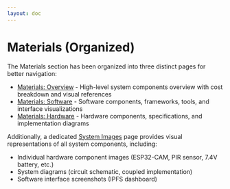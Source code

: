 ```yaml
---
layout: doc
---
```


# Materials (Organized)

The Materials section has been organized into three distinct pages for better navigation:

- [Materials: Overview](/project-report/materials-overview) - High-level system components overview with cost breakdown and visual references
- [Materials: Software](/project-report/materials-software) - Software components, frameworks, tools, and interface visualizations
- [Materials: Hardware](/project-report/materials-hardware) - Hardware components, specifications, and implementation diagrams

Additionally, a dedicated [System Images](/project-report/images) page provides visual representations of all system components, including:
- Individual hardware component images (ESP32-CAM, PIR sensor, 7.4V battery, etc.)
- System diagrams (circuit schematic, coupled implementation)
- Software interface screenshots (IPFS dashboard)